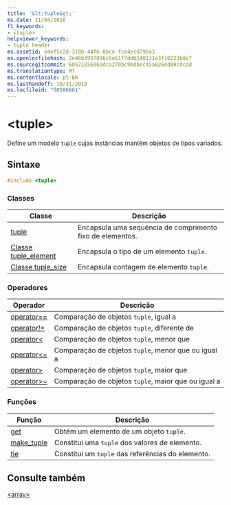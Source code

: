 ```yaml
---
title: '&lt;tuple&gt;'
ms.date: 11/04/2016
f1_keywords:
- <tuple>
helpviewer_keywords:
- tuple header
ms.assetid: e4ef5c2d-318b-44f6-8bce-fce4ecd796a3
ms.openlocfilehash: 2e46b3997096c6e61f7dd6140131e3f10223b8e7
ms.sourcegitcommit: 6052185696adca270bc9bdbec45a626dd89cdcdd
ms.translationtype: MT
ms.contentlocale: pt-BR
ms.lasthandoff: 10/31/2018
ms.locfileid: "50586661"
---
```

# <a name="lttuplegt"></a>&lt;tuple&gt;

Define um modelo `tuple` cujas instâncias mantêm objetos de tipos variados.

## <a name="syntax"></a>Sintaxe

```cpp
#include <tuple>
```

### <a name="classes"></a>Classes

|Classe|Descrição|
|-|-|
|[tuple](../standard-library/tuple-class.md)|Encapsula uma sequência de comprimento fixo de elementos.|
|[Classe tuple_element](../standard-library/tuple-element-class-tuple.md)|Encapsula o tipo de um elemento `tuple`.|
|[Classe tuple_size](../standard-library/tuple-size-class-tuple.md)|Encapsula contagem de elemento `tuple`.|

### <a name="operators"></a>Operadores

|Operador|Descrição|
|-|-|
|[operator==](../standard-library/tuple-operators.md#op_eq_eq)|Comparação de objetos `tuple`, igual a|
|[operator!=](../standard-library/tuple-operators.md#op_neq)|Comparação de objetos `tuple`, diferente de|
|[operator<](../standard-library/tuple-operators.md#op_lt)|Comparação de objetos `tuple`, menor que|
|[operator<=](../standard-library/tuple-operators.md#op_lt_eq)|Comparação de objetos `tuple`, menor que ou igual a|
|[operator>](../standard-library/tuple-operators.md#op_gt)|Comparação de objetos `tuple`, maior que|
|[operator>=](../standard-library/tuple-operators.md#op_gt_eq)|Comparação de objetos `tuple`, maior que ou igual a|

### <a name="functions"></a>Funções

|Função|Descrição|
|-|-|
|[get](../standard-library/tuple-functions.md#get)|Obtém um elemento de um objeto `tuple`.|
|[make_tuple](../standard-library/tuple-functions.md#make_tuple)|Constitui uma `tuple` dos valores de elemento.|
|[tie](../standard-library/tuple-functions.md#tie)|Constitui um `tuple` das referências do elemento.|

## <a name="see-also"></a>Consulte também

[\<array>](../standard-library/array.md)<br/>
